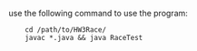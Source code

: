 use the following command to use the program:

```
	cd /path/to/HW3Race/
	javac *.java && java RaceTest
```

